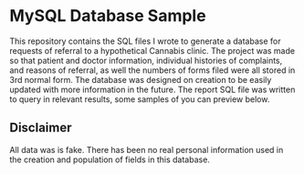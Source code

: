 <H1>MySQL Database Sample</H1>
This repository contains the SQL files I wrote to generate a database for requests of referral to a hypothetical Cannabis clinic.
The project was made so that patient and doctor information, individual histories of complaints, and reasons of referral, as well the numbers of forms filed were all stored in 3rd normal form. The database was designed on creation to be easily updated with more information in the future.
The report SQL file was written to query in relevant results, some samples of you can preview below.
<H2>Disclaimer</H2>
All data was is fake. There has been no real personal information used in the creation and population of fields in this database.
